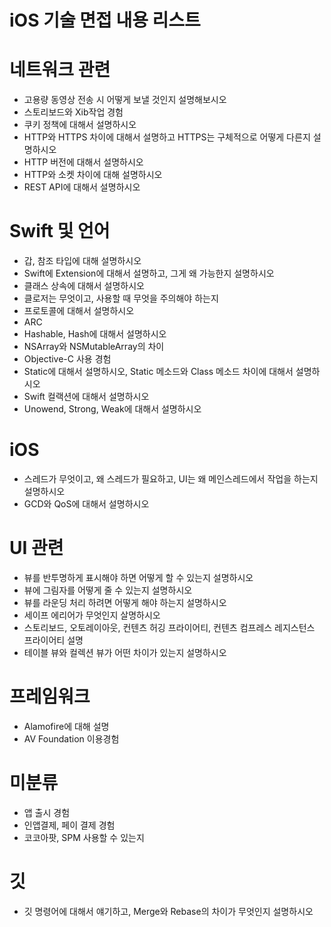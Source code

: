 # iOS 기술 면접 내용 리스트

# 네트워크 관련
- 고용량 동영상 전송 시 어떻게 보낼 것인지 설명해보시오
- 스토리보드와 Xib작업 경험
- 쿠키 정책에 대해서 설명하시오
- HTTP와 HTTPS 차이에 대해서 설명하고 HTTPS는 구체적으로 어떻게 다른지 설명하시오
- HTTP 버전에 대해서 설명하시오
- HTTP와 소켓 차이에 대해 설명하시오
- REST API에 대해서 설명하시오

# Swift 및 언어
- 갑, 참조 타입에 대해 설명하시오
- Swift에 Extension에 대해서 설명하고, 그게 왜 가능한지 설명하시오
- 클래스 상속에 대해서 설명하시오
- 클로저는 무엇이고, 사용할 때 무엇을 주의해야 하는지
- 프로토콜에 대해서 설명하시오
- ARC
- Hashable, Hash에 대해서 설명하시오
- NSArray와 NSMutableArray의 차이
- Objective-C 사용 경험
- Static에 대해서 설명하시오, Static 메소드와 Class 메소드 차이에 대해서 설명하시오
- Swift 컬랙션에 대해서 설명하시오
- Unowend, Strong, Weak에 대해서 설명하시오

# iOS
- 스레드가 무엇이고, 왜 스레드가 필요하고, UI는 왜 메인스레드에서 작업을 하는지 설명하시오
- GCD와 QoS에 대해서 설명하시오

# UI 관련
- 뷰를 반투명하게 표시해야 하면 어떻게 할 수 있는지 설명하시오
- 뷰에 그림자를 어떻게 줄 수 있는지 설명하시오
- 뷰를 라운딩 처리 하려면 어떻게 해야 하는지 설명하시오
- 세이프 에리어가 무엇인지 살명하시오
- 스토리보드, 오토레이아웃, 컨텐츠 허깅 프라이어티, 컨텐츠 컴프레스 레지스턴스 프라이어티 설명
- 테이블 뷰와 컬렉션 뷰가 어떤 차이가 있는지 설명하시오

# 프레임워크
- Alamofire에 대해 설명
- AV Foundation 이용경험

# 미분류
- 앱 출시 경험
- 인앱결제, 페이 결제 경험
- 코코아팟, SPM 사용할 수 있는지

# 깃
- 깃 명령어에 대해서 얘기하고, Merge와 Rebase의 차이가 무엇인지 설명하시오
